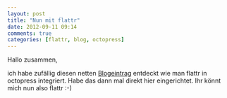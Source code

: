 ```yaml
---
layout: post
title: "Nun mit flattr"
date: 2012-09-11 09:14
comments: true
categories: [flattr, blog, octopress]
---
```

Hallo zusammen,

ich habe zufällig diesen netten [Blogeintrag](http://blog.simonszu.de/2012/02/flattr-fur-octopress/) entdeckt wie man flattr in octopress integriert.
Habe das dann mal direkt hier eingerichtet. Ihr könnt mich nun also flattr :-)

